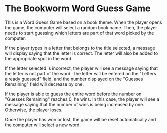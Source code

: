 # The Bookworm Word Guess Game

This is a Word Guess Game based on a book theme. When the player opens the game, the computer will select a random book name.
Then, the player needs to start guessing which letters are part of that word picked by the computer.

If the player types in a letter that belongs to the title selected, a message will display saying that the letter is correct. The letter will also be added to the appropriate spot in the word.

If the letter selected is incorrect, the player will see a message saying that the letter is not part of the word. The letter will be entered on the "Letters already guessed" field, and the number displayed on the "Guesses Remaining" field will decrease by one.

If the player is able to guess the entire word before the number on "Guesses Remaining" reaches 0, he wins. In this case, the player will see a message saying that the number of wins is being increased by one. Otherwise, the player loses.

Once the player has won or lost, the game will be reset automatically and the computer will select a new word.